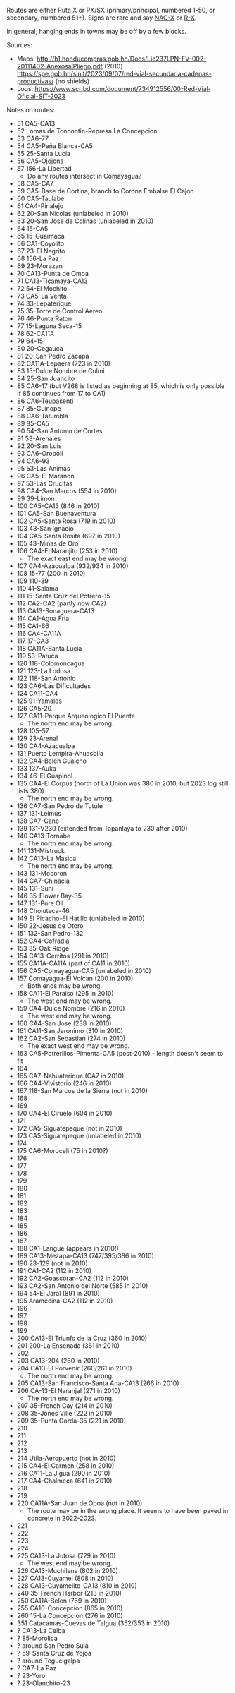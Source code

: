 Routes are either Ruta X or PX/SX (primary/principal, numbered 1-50, or secondary, numbered 51+). Signs are rare and say [NAC-X](https://www.mapillary.com/app/?lat=14.063665&lng=-87.17232999999999&z=17.47230675627&pKey=1149106378846528&focus=photo&x=0.8234422557684501&y=0.22742959701936527&zoom=2.292263470406519) or [R-X](https://www.mapillary.com/app/?lat=14.101208&lng=-87.240902&z=19.9&pKey=1972092526278174&focus=photo&x=0.8749450748032384&y=0.5304357793022314&zoom=2.292263470406519).

In general, hanging ends in towns may be off by a few blocks.

Sources:
* Maps: http://h1.honducompras.gob.hn/Docs/Lic237LPN-FV-002-20111402-AnexosalPliego.pdf (2010) https://spe.gob.hn/sinit/2023/09/07/red-vial-secundaria-cadenas-productivas/ (no shields)
* Logs: https://www.scribd.com/document/734912556/00-Red-Vial-Oficial-SIT-2023

Notes on routes:
* 51 CA5-CA13
* 52 Lomas de Toncontin-Represa La Concepcion
* 53 CA6-77
* 54 CA5-Peña Blanca-CA5
* 55 25-Santa Lucia
* 56 CA5-Ojojona
* 57 156-La Libertad
  * Do any routes intersect in Comayagua?
* 58 CA5-CA7
* 59 CA5-Base de Cortina, branch to Corona Embalse El Cajon
* 60 CA5-Taulabe
* 61 CA4-Pinalejo
* 62 20-San Nicolas (unlabeled in 2010)
* 63 20-San Jose de Colinas (unlabeled in 2010)
* 64 15-CA5
* 65 15-Guaimaca
* 66 CA1-Coyolito
* 67 23-El Negrito
* 68 156-La Paz
* 69 23-Morazan
* 70 CA13-Punta de Omoa
* 71 CA13-Ticamaya-CA13
* 72 54-El Mochito
* 73 CA5-La Venta
* 74 33-Lepaterique
* 75 35-Torre de Control Aereo
* 76 46-Punta Raton
* 77 15-Laguna Seca-15
* 78 62-CA11A
* 79 64-15
* 80 20-Cegauca
* 81 20-San Pedro Zacapa
* 82 CA11A-Lepaera (723 in 2010)
* 83 15-Dulce Nombre de Culmi
* 84 25-San Juancito
* 85 CA6-17 (but V268 is listed as beginning at 85, which is only possible if 85 continues from 17 to CA1)
* 86 CA6-Teupasenti
* 87 85-Guinope
* 88 CA6-Tatumbla
* 89 85-CA5
* 90 54-San Antonio de Cortes
* 91 53-Arenales
* 92 20-San Luis
* 93 CA6-Oropoli
* 94 CA6-93
* 95 53-Las Animas
* 96 CA5-El Marañon
* 97 53-Las Crucitas
* 98 CA4-San Marcos (554 in 2010)
* 99 39-Limon
* 100 CA5-CA13 (846 in 2010)
* 101 CA5-San Buenaventura
* 102 CA5-Santa Rosa (719 in 2010)
* 103 43-San Ignacio
* 104 CA5-Santa Rosita (697 in 2010)
* 105 43-Minas de Oro
* 106 CA4-El Naranjito (253 in 2010)
  * The exact east end may be wrong.
* 107 CA4-Azacualpa (932/934 in 2010)
* 108 15-77 (200 in 2010)
* 109 110-39
* 110 41-Salama
* 111 15-Santa Cruz del Potrero-15
* 112 CA2-CA2 (partly now CA2)
* 113 CA13-Sonaguera-CA13
* 114 CA1-Agua Fria
* 115 CA1-66
* 116 CA4-CA11A
* 117 17-CA3
* 118 CA11A-Santa Lucia
* 119 53-Patuca
* 120 118-Colomoncagua
* 121 123-La Lodosa
* 122 118-San Antonio
* 123 CA6-Las Dificultades
* 124 CA11-CA4
* 125 91-Yamales
* 126 CA5-20
* 127 CA11-Parque Arqueologico El Puente
  * The north end may be wrong.
* 128 105-57
* 129 23-Arenal
* 130 CA4-Azacualpa
* 131 Puerto Lempira-Ahuasbila
* 132 CA4-Belen Gualcho
* 133 137-Auka
* 134 46-El Guapinol
* 135 CA4-El Corpus (north of La Union was 380 in 2010, but 2023 log still lists 380)
  * The north end may be wrong.
* 136 CA7-San Pedro de Tutule
* 137 131-Leimus
* 138 CA7-Cane
* 139 131-V230 (extended from Tapanlaya to 230 after 2010)
* 140 CA13-Tornabe
  * The north end may be wrong.
* 141 131-Mistruck
* 142 CA13-La Masica
  * The north end may be wrong.
* 143 131-Mocoron
* 144 CA7-Chinacla
* 145 131-Suhi
* 146 35-Flower Bay-35
* 147 131-Pure Oil
* 148 Choluteca-46
* 149 El Picacho-El Hatillo (unlabeled in 2010)
* 150 22-Jesus de Otoro
* 151 132-San Pedro-132
* 152 CA4-Cofradia
* 153 35-Oak Ridge
* 154 CA13-Cerritos (291 in 2010)
* 155 CA11A-CA11A (part of CA11 in 2010)
* 156 CA5-Comayagua-CA5 (unlabeled in 2010)
* 157 Comayagua-El Volcan (200 in 2010)
  * Both ends may be wrong.
* 158 CA11-El Paraiso (295 in 2010)
  * The west end may be wrong.
* 159 CA4-Dulce Nombre (216 in 2010)
  * The west end may be wrong.
* 160 CA4-San Jose (238 in 2010)
* 161 CA11-San Jeronimo (310 in 2010)
* 162 CA2-San Sebastian (274 in 2010)
  * The exact west end may be wrong.
* 163 CA5-Potrerillos-Pimenta-CA5 (post-2010) - length doesn't seem to fit
* 164
* 165 CA7-Nahuaterique (CA7 in 2010)
* 166 CA4-Vivistorio (246 in 2010)
* 167 118-San Marcos de la Sierra (not in 2010)
* 168
* 169
* 170 CA4-El Ciruelo (604 in 2010)
* 171
* 172 CA5-Siguatepeque (not in 2010)
* 173 CA5-Siguatepeque (unlabeled in 2010)
* 174
* 175 CA6-Moroceli (75 in 2010?)
* 176
* 177
* 178
* 179
* 180
* 181
* 182
* 183
* 184
* 185
* 186
* 187
* 188 CA1-Langue (appears in 2010!)
* 189 CA13-Mezapa-CA13 (747/395/386 in 2010)
* 190 23-129 (not in 2010)
* 191 CA1-CA2 (112 in 2010)
* 192 CA2-Goascoran-CA2 (112 in 2010)
* 193 CA2-San Antonio del Norte (585 in 2010)
* 194 54-El Jaral (891 in 2010)
* 195 Aramecina-CA2 (112 in 2010)
* 196
* 197
* 198
* 199
* 200 CA13-El Triunfo de la Cruz (360 in 2010)
* 201 200-La Ensenada (361 in 2010)
* 202
* 203 CA13-204 (260 in 2010)
* 204 CA13-El Porvenir (260/261 in 2010)
  * The north end may be wrong.
* 205 CA13-San Francisco-Santa Ana-CA13 (266 in 2010)
* 206 CA-13-El Naranjal (271 in 2010)
  * The north end may be wrong.
* 207 35-French Cay (214 in 2010)
* 208 35-Jones Ville (222 in 2010)
* 209 35-Punta Gorda-35 (221 in 2010)
* 210
* 211
* 212
* 213
* 214 Utila-Aeropuerto (not in 2010)
* 215 CA4-El Carmen (258 in 2010)
* 216 CA11-La Jigua (290 in 2010)
* 217 CA4-Chalmeca (641 in 2010)
* 218
* 219
* 220 CA11A-San Juan de Opoa (not in 2010)
  * The route may be in the wrong place. It seems to have been paved in concrete in 2022-2023.
* 221
* 222
* 223
* 224
* 225 CA13-La Jutosa (729 in 2010)
  * The west end may be wrong.
* 226 CA13-Muchilena (802 in 2010)
* 227 CA13-Cuyamel (808 in 2010)
* 228 CA13-Cuyamelito-CA13 (810 in 2010)
* 240 35-French Harbor (213 in 2010)
* 250 CA11A-Belen (769 in 2010)
* 255 CA10-Concepcion (865 in 2010)
* 260 15-La Concepcion (276 in 2010)
* 351 Catacamas-Cuevas de Talgua (352/353 in 2010)
* ? CA13-La Ceiba
* ? 85-Morolica
* ? around San Pedro Sula
* ? 59-Santa Cruz de Yojoa
* ? around Tegucigalpa
* ? CA7-La Paz
* ? 23-Yoro
* ? 23-Olanchito-23
